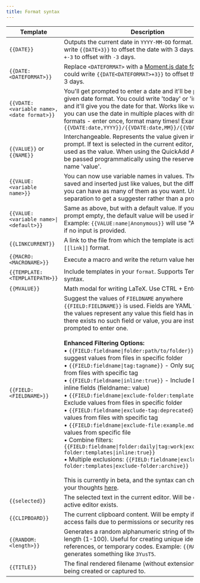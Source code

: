 ```yaml
---
title: Format syntax
---
```


| Template                                   | Description                                                                                                                                                                                                                                                                         |
| ------------------------------------------ | ----------------------------------------------------------------------------------------------------------------------------------------------------------------------------------------------------------------------------------------------------------------------------------- |
| `{{DATE}}`                                 | Outputs the current date in `YYYY-MM-DD` format. You could write `{{DATE+3}}` to offset the date with 3 days. You can use `+-3` to offset with `-3` days.                                                                                                                                                                                                                                    |
| `{{DATE:<DATEFORMAT>}}`                    | Replace `<DATEFORMAT>` with a [Moment.js date format](https://momentjs.com/docs/#/displaying/format/). You could write `{{DATE<DATEFORMAT>+3}}` to offset the date with 3 days.                                                                                                                                                                              |
| `{{VDATE:<variable name>, <date format>}}` | You'll get prompted to enter a date and it'll be parsed to the given date format. You could write 'today' or 'in two weeks' and it'll give you the date for that. Works like variables, so you can use the date in multiple places with different formats - enter once, format many times! Example: `{{VDATE:date,YYYY}}/{{VDATE:date,MM}}/{{VDATE:date,DD}}` |
| `{{VALUE}}` or `{{NAME}}`                  | Interchangeable. Represents the value given in an input prompt. If text is selected in the current editor, it will be used as the value. When using the QuickAdd API, this can be passed programmatically using the reserved variable name 'value'.                                                                                                                                             |
| `{{VALUE:<variable name>}}`                  | You can now use variable names in values. They'll get saved and inserted just like values, but the difference is that you can have as many of them as you want. Use comma separation to get a suggester rather than a prompt.                                                       |
| `{{VALUE:<variable name>\|<default>}}`        | Same as above, but with a default value. If you leave the prompt empty, the default value will be used instead. Example: `{{VALUE:name\|Anonymous}}` will use "Anonymous" if no input is provided.                                                                                  |
| `{{LINKCURRENT}}`                          | A link to the file from which the template is activated from. `[[link]]` format.                                                                                                                                                                                                    |
| `{{MACRO:<MACRONAME>}}`                    | Execute a macro and write the return value here.                                                                                                                                                                                                                            |
| `{{TEMPLATE:<TEMPLATEPATH>}}`              | Include templates in your `format`. Supports Templater syntax.                                                                                                                                                                                                                                                                                    |
| `{{MVALUE}}`                               | Math modal for writing LaTeX. Use CTRL + Enter to submit. |                                                                                                                                                                                                                                                                         
| `{{FIELD:<FIELDNAME>}}`                    | Suggest the values of `FIELDNAME` anywhere `{{FIELD:FIELDNAME}}` is used. Fields are YAML fields, and the values represent any value this field has in your vault. If there exists no such field or value, you are instead prompted to enter one.<br/><br/>**Enhanced Filtering Options:**<br/>• `{{FIELD:fieldname\|folder:path/to/folder}}` - Only suggest values from files in specific folder<br/>• `{{FIELD:fieldname\|tag:tagname}}` - Only suggest values from files with specific tag<br/>• `{{FIELD:fieldname\|inline:true}}` - Include Dataview inline fields (fieldname:: value)<br/>• `{{FIELD:fieldname\|exclude-folder:templates}}` - Exclude values from files in specific folder<br/>• `{{FIELD:fieldname\|exclude-tag:deprecated}}` - Exclude values from files with specific tag<br/>• `{{FIELD:fieldname\|exclude-file:example.md}}` - Exclude values from specific file<br/>• Combine filters: `{{FIELD:fieldname\|folder:daily\|tag:work\|exclude-folder:templates\|inline:true}}`<br/>• Multiple exclusions: `{{FIELD:fieldname\|exclude-folder:templates\|exclude-folder:archive}}`<br/><br/>This is currently in beta, and the syntax can change—leave your thoughts [here](https://github.com/chhoumann/quickadd/issues/337).                                                                                                                                                                                                                                                 |
| `{{selected}}` | The selected text in the current editor. Will be empty if no active editor exists. |
| `{{CLIPBOARD}}` | The current clipboard content. Will be empty if clipboard access fails due to permissions or security restrictions. |
| `{{RANDOM:<length>}}` | Generates a random alphanumeric string of the specified length (1-100). Useful for creating unique identifiers, block references, or temporary codes. Example: `{{RANDOM:6}}` generates something like `3YusT5`. |
| `{{TITLE}}` | The final rendered filename (without extension) of the note being created or captured to. |
